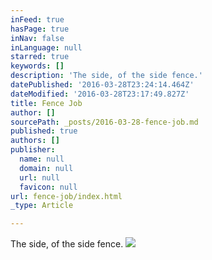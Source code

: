 ```yaml
---
inFeed: true
hasPage: true
inNav: false
inLanguage: null
starred: true
keywords: []
description: 'The side, of the side fence.'
datePublished: '2016-03-28T23:24:14.464Z'
dateModified: '2016-03-28T23:17:49.827Z'
title: Fence Job
author: []
sourcePath: _posts/2016-03-28-fence-job.md
published: true
authors: []
publisher:
  name: null
  domain: null
  url: null
  favicon: null
url: fence-job/index.html
_type: Article

---
```

The side, of the side fence.
![](https://the-grid-user-content.s3-us-west-2.amazonaws.com/cc37a950-f55a-4c87-8bb4-0114938d50cf.jpg)